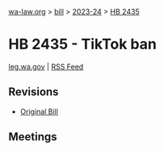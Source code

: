 [wa-law.org](/) > [bill](/bill/) > [2023-24](/bill/2023-24/) > [HB 2435](/bill/2023-24/hb/2435/)

# HB 2435 - TikTok ban
[leg.wa.gov](https://app.leg.wa.gov/billsummary?BillNumber=2435&Year=2023&Initiative=false) | [RSS Feed](./rss.xml)

## Revisions
* [Original Bill](1/)

## Meetings